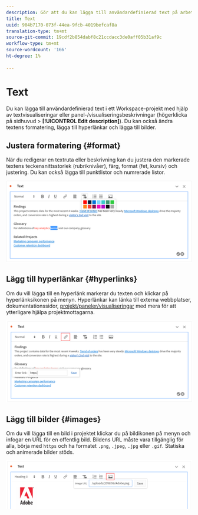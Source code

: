 ```yaml
---
description: Gör att du kan lägga till användardefinierad text på arbetsytan.
title: Text
uuid: 904b7170-073f-44ea-9fcb-4019befcaf8a
translation-type: tm+mt
source-git-commit: 19cdf2b854dabf8c21ccdacc3de0aff05b31af9c
workflow-type: tm+mt
source-wordcount: '166'
ht-degree: 1%

---
```



# Text

Du kan lägga till användardefinierad text i ett Workspace-projekt med hjälp av textvisualiseringar eller panel-/visualiseringsbeskrivningar (högerklicka på sidhuvud > **[!UICONTROL Edit description]**). Du kan också ändra textens formatering, lägga till hyperlänkar och lägga till bilder.

## Justera formatering {#format}

När du redigerar en textruta eller beskrivning kan du justera den markerade textens teckensnittsstorlek (rubriknivåer), färg, format (fet, kursiv) och justering. Du kan också lägga till punktlistor och numrerade listor.

![](assets/format.png)

## Lägg till hyperlänkar {#hyperlinks}

Om du vill lägga till en hyperlänk markerar du texten och klickar på hyperlänksikonen på menyn. Hyperlänkar kan länka till externa webbplatser, dokumentationssidor, [projekt/paneler/visualiseringar](https://experienceleague.adobe.com/docs/analytics/analyze/analysis-workspace/curate-share/shareable-links.html) med mera för att ytterligare hjälpa projektmottagarna.

![](assets/hyperlink.png)

## Lägg till bilder {#images}

Om du vill lägga till en bild i projektet klickar du på bildikonen på menyn och infogar en URL för en offentlig bild. Bildens URL måste vara tillgänglig för alla, börja med `https` och ha formatet `.png`, `.jpeg`, `.jpg` eller `.gif`. Statiska och animerade bilder stöds.

![](assets/image.png)
